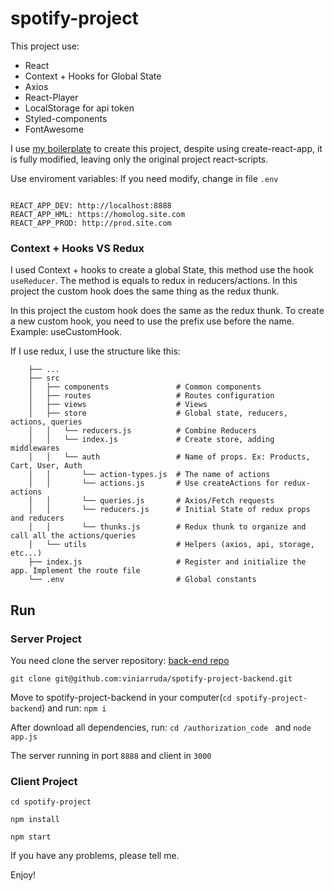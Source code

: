 # spotify-project


This project use:

- React
- Context + Hooks for Global State
- Axios
- React-Player
- LocalStorage for api token
- Styled-components
- FontAwesome


I use [my boilerplate](https://github.com/viniarruda/react-boilerplate) to create this project, despite using create-react-app, it is fully modified, leaving only the original project react-scripts. 


Use enviroment variables: 
If you need modify, change in file ```.env```

```

REACT_APP_DEV: http://localhost:8888
REACT_APP_HML: https://homolog.site.com
REACT_APP_PROD: http://prod.site.com

```

### Context + Hooks VS Redux

I used Context + hooks to create a global State, this method use the hook ```useReducer```.
The method is equals to redux in reducers/actions. In this project the custom hook does the same thing as the redux thunk. 

In this project the custom hook does the same as the redux thunk. To create a new custom hook, you need to use the prefix use before the name. Example: useCustomHook.

If I use redux, I use the structure like this:

```
    ├── ...
    ├── src                       
    │   ├── components               # Common components
    │   ├── routes                   # Routes configuration
    │   ├── views                    # Views
    │   ├── store                    # Global state, reducers, actions, queries
    │   │   └── reducers.js          # Combine Reducers   
    │   │   └── index.js             # Create store, adding middlewares
    │   │   └── auth                 # Name of props. Ex: Products, Cart, User, Auth
    │   │       └── action-types.js  # The name of actions
    │   │       └── actions.js       # Use createActions for redux-actions
    │   │       └── queries.js       # Axios/Fetch requests
    │   │       └── reducers.js      # Initial State of redux props and reducers
    │   │       └── thunks.js        # Redux thunk to organize and call all the actions/queries
    │   └── utils                    # Helpers (axios, api, storage, etc...)
    ├── index.js                     # Register and initialize the app. Implement the route file
    └── .env                         # Global constants

```


## Run

### Server Project

You need clone the server repository: [back-end repo](https://github.com/viniarruda/spotify-project-backend)

```git clone git@github.com:viniarruda/spotify-project-backend.git```

Move to spotify-project-backend in your computer(```cd spotify-project-backend```) and run: ```npm i```

After download all dependencies, run: ```cd /authorization_code ``` and ```node app.js```

The server running in port ````8888```` and client in ```3000```


### Client Project

```cd spotify-project```

```npm install```

```npm start```


If you have any problems, please tell me.

Enjoy!



